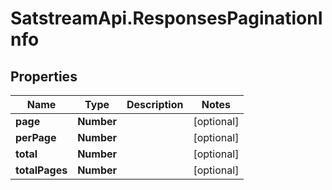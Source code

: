 # SatstreamApi.ResponsesPaginationInfo

## Properties
Name | Type | Description | Notes
------------ | ------------- | ------------- | -------------
**page** | **Number** |  | [optional] 
**perPage** | **Number** |  | [optional] 
**total** | **Number** |  | [optional] 
**totalPages** | **Number** |  | [optional] 
